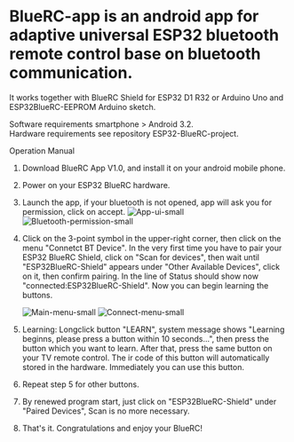 # BlueRC-app is an android app for adaptive universal ESP32 bluetooth remote control base on bluetooth communication. 

It works together with BlueRC Shield for ESP32 D1 R32 or Arduino Uno and ESP32BlueRC-EEPROM Arduino sketch.

Software requirements smartphone > Android 3.2. <br>
Hardware requirements see repository ESP32-BlueRC-project.

Operation Manual 
1. Download BlueRC App V1.0, and install it on your android mobile phone.

2. Power on your ESP32 BlueRC hardware.

3. Launch the app, if your bluetooth is not opened, app will ask you for permission, click on accept.
    ![App-ui-small](https://user-images.githubusercontent.com/13086712/153447898-6402ca69-1594-4861-ae32-7a877686b7f4.jpg)
    ![Bluetooth-permission-small](https://user-images.githubusercontent.com/13086712/153448866-d77c2f2c-8dd6-422a-b3ac-0093ebc0a420.jpg)

4. Click on the 3-point symbol in the upper-right corner, then click on the menu "Connetct BT Device". 
   In the very first time you have to pair your ESP32 BlueRC Shield, click on "Scan for devices", 
   then wait until "ESP32BlueRC-Shield" appears under "Other Available Devices", click on it, then confirm pairing. 
   In the line of Status should show now "connected:ESP32BlueRC-Shield". Now you can begin learning the buttons.
   
    ![Main-menu-small](https://user-images.githubusercontent.com/13086712/153449058-d5607910-5fc6-441b-a427-26010ea24e1a.jpg)
    ![Connect-menu-small](https://user-images.githubusercontent.com/13086712/153449480-7348e842-1338-4266-b6f8-ae58c5ddf36b.jpg)

5. Learning: Longclick button "LEARN", system message shows "Learning beginns, please press a button within 10 seconds...",
   then press the button which you want to learn. After that, press the same button on your TV remote control. 
   The ir code of this button will automatically stored in the hardware. Immediately you can use this button.
   
6. Repeat step 5 for other buttons.

7. By renewed program start, just click on "ESP32BlueRC-Shield" under "Paired Devices", Scan is no more necessary.

8. That's it. Congratulations and enjoy your BlueRC!
